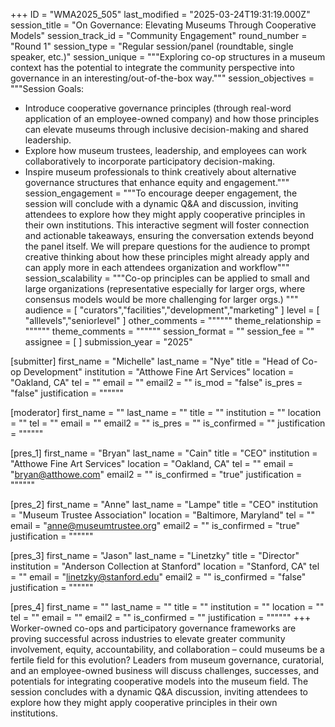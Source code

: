 +++
ID = "WMA2025_505"
last_modified = "2025-03-24T19:31:19.000Z"
session_title = "On Governance: Elevating Museums Through Cooperative Models"
session_track_id = "Community Engagement"
round_number = "Round 1"
session_type = "Regular session/panel (roundtable, single speaker, etc.)"
session_unique = """Exploring co-op structures in a museum context has the potential to integrate the community perspective into governance in an interesting/out-of-the-box way."""
session_objectives = """Session Goals:
- Introduce cooperative governance principles (through real-word application of an employee-owned company) and how those principles can elevate museums through inclusive decision-making and shared leadership. 
- Explore how museum trustees, leadership, and employees can work collaboratively to incorporate participatory decision-making.
- Inspire museum professionals to think creatively about alternative governance structures that enhance equity and engagement."""
session_engagement = """To encourage deeper engagement, the session will conclude with a dynamic Q&A and discussion, inviting attendees to explore how they might apply cooperative principles in their own institutions. This interactive segment will foster connection and actionable takeaways, ensuring the conversation extends beyond the panel itself. We will prepare questions for the audience to prompt creative thinking about how these principles might already apply and can apply more in each attendees organization and workflow"""
session_scalability = """Co-op principles can be applied to small and large organizations (representative especially for larger orgs, where consensus models would be more challenging for larger orgs.)
"""
audience = [ "curators","facilities","development","marketing" ]
level = [ "alllevels","seniorlevel" ]
other_comments = """"""
theme_relationship = """"""
theme_comments = """"""
session_format = ""
session_fee = ""
assignee = [  ]
submission_year = "2025"

[submitter]
first_name = "Michelle"
last_name = "Nye"
title = "Head of Co-op Development"
institution = "Atthowe Fine Art Services"
location = "Oakland, CA"
tel = ""
email = ""
email2 = ""
is_mod = "false"
is_pres = "false"
justification = """"""

[moderator]
first_name = ""
last_name = ""
title = ""
institution = ""
location = ""
tel = ""
email = ""
email2 = ""
is_pres = ""
is_confirmed = ""
justification = """"""

[pres_1]
first_name = "Bryan"
last_name = "Cain"
title = "CEO"
institution = "Atthowe Fine Art Services"
location = "Oakland, CA"
tel = ""
email = "bryan@atthowe.com"
email2 = ""
is_confirmed = "true"
justification = """"""

[pres_2]
first_name = "Anne"
last_name = "Lampe"
title = "CEO"
institution = "Museum Trustee Association"
location = "Baltimore, Maryland"
tel = ""
email = "anne@museumtrustee.org"
email2 = ""
is_confirmed = "true"
justification = """"""

[pres_3]
first_name = "Jason"
last_name = "Linetzky"
title = "Director"
institution = "Anderson Collection at Stanford"
location = "Stanford, CA"
tel = ""
email = "linetzky@stanford.edu"
email2 = ""
is_confirmed = "false"
justification = """"""

[pres_4]
first_name = ""
last_name = ""
title = ""
institution = ""
location = ""
tel = ""
email = ""
email2 = ""
is_confirmed = ""
justification = """"""
+++
Worker-owned co-ops and participatory governance frameworks are proving successful across industries to elevate greater community involvement, equity, accountability, and collaboration – could museums be a fertile field for this evolution? Leaders from museum governance, curatorial, and an employee-owned business will discuss challenges, successes, and potentials for integrating cooperative models into the museum field. The session concludes with a dynamic Q&A discussion, inviting attendees to explore how they might apply cooperative principles in their own institutions.
